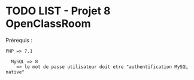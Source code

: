 # TODO LIST - Projet 8 OpenClassRoom

Prérequis :

````
PHP => 7.1
````
````
  MySQL => 8
    => le mot de passe utilisateur doit etre "authentification MySQL native"
````

